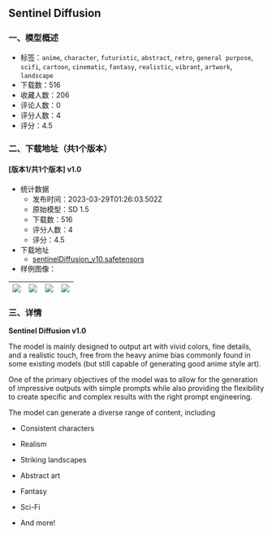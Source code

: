 ## Sentinel Diffusion
### 一、模型概述

- 标签：`anime`, `character`, `futuristic`, `abstract`, `retro`, `general purpose`, `scifi`, `cartoon`, `cinematic`, `fantasy`, `realistic`, `vibrant`, `artwork`, `landscape`
- 下载数：516
- 收藏人数：206
- 评论人数：0
- 评分人数：4
- 评分：4.5

### 二、下载地址（共1个版本）

#### [版本1/共1个版本] v1.0

- 统计数据
  - 发布时间：2023-03-29T01:26:03.502Z
  - 原始模型：SD 1.5
  - 下载数：516
  - 评分人数：4
  - 评分：4.5
- 下载地址
  - [sentinelDiffusion_v10.safetensors](https://civitai.com/api/download/models/28652)
- 样例图像：

| <img src="https://image.civitai.com/xG1nkqKTMzGDvpLrqFT7WA/67516e51-0a1a-42e6-837b-c4b7d639c100/width=450/323058.jpeg" /> | <img src="https://image.civitai.com/xG1nkqKTMzGDvpLrqFT7WA/0e764a12-09d4-4f51-bc89-e2de91d71000/width=450/323067.jpeg" /> | <img src="https://image.civitai.com/xG1nkqKTMzGDvpLrqFT7WA/b93df980-acea-47da-1a0b-0a05f337a600/width=450/323066.jpeg" /> | <img src="https://image.civitai.com/xG1nkqKTMzGDvpLrqFT7WA/2a6b785b-1898-42f8-531b-cf013440cb00/width=450/323065.jpeg" /> |
| ---- | ---- | ---- | ---- |


### 三、详情
<p><strong>Sentinel Diffusion v1.0</strong></p><p></p><p>The model is mainly designed to output art with vivid colors, fine details, and a realistic touch, free from the heavy anime bias commonly found in some existing models (but still capable of generating good anime style art).</p><p>One of the primary objectives of the model was to allow for the generation of impressive outputs with simple prompts while also providing the flexibility to create specific and complex results with the right prompt engineering.</p><p></p><p>The model can generate a diverse range of content, including</p><ul><li><p>Consistent characters</p></li><li><p>Realism</p></li><li><p>Striking landscapes</p></li><li><p>Abstract art</p></li><li><p>Fantasy</p></li><li><p>Sci-Fi</p></li><li><p>And more!</p></li></ul>